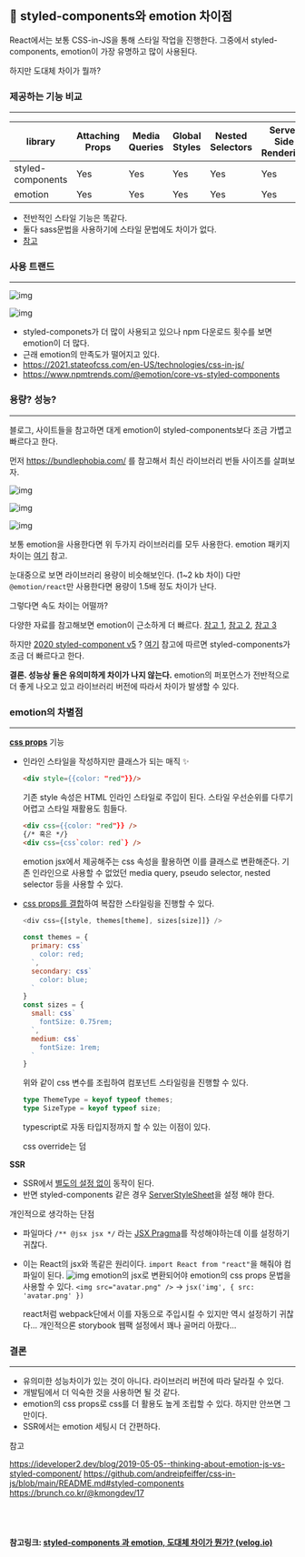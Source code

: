 ## 🌷 styled-components와 emotion 차이점

React에서는 보통 CSS-in-JS을 통해 스타일 작업을 진행한다.
그중에서 styled-components, emotion이 가장 유명하고 많이 사용된다.

하지만 도대체 차이가 뭘까?

### 제공하는 기능 비교

------

| library           | Attaching Props | Media Queries | Global Styles | Nested Selectors | Server Side Rendering | Theming Support | Composition |
| ----------------- | --------------- | ------------- | ------------- | ---------------- | --------------------- | --------------- | ----------- |
| styled-components | Yes             | Yes           | Yes           | Yes              | Yes                   | Yes             | Yes         |
| emotion           | Yes             | Yes           | Yes           | Yes              | Yes                   | Yes             | Yes         |

- 전반적인 스타일 기능은 똑같다.
- 둘다 sass문법을 사용하기에 스타일 문법에도 차이가 없다.
- [참고](https://github.com/jsjoeio/styled-components-vs-emotion)

### 사용 트랜드

------

![img](https://velog.velcdn.com/images%2Fbepyan%2Fpost%2F3d77564b-92a7-46c3-843c-325af34ef765%2Fimage.png)

![img](https://velog.velcdn.com/images%2Fbepyan%2Fpost%2Fce8b2326-f3a4-4834-935f-affb3e194a2b%2Fimage.png)

- styled-componets가 더 많이 사용되고 있으나 npm 다운로드 횟수를 보면 emotion이 더 많다.
- 근래 emotion의 만족도가 떨어지고 있다.
- https://2021.stateofcss.com/en-US/technologies/css-in-js/
- https://www.npmtrends.com/@emotion/core-vs-styled-components

### 용량? 성능?

------

블로그, 사이트들을 참고하면 대게 emotion이 styled-components보다 조금 가볍고 빠르다고 한다.

먼저 https://bundlephobia.com/ 를 참고해서 최신 라이브러리 번들 사이즈를 살펴보자.

![img](https://velog.velcdn.com/images%2Fbepyan%2Fpost%2Fa702e482-5850-48af-aea8-dd37522a4bd2%2Fimage.png)

![img](https://velog.velcdn.com/images%2Fbepyan%2Fpost%2F2cbaf6aa-3e4c-4fc9-8495-91eb3ebfc807%2Fimage.png)

![img](https://velog.velcdn.com/images%2Fbepyan%2Fpost%2F7b926716-1280-4530-a272-bda929c9c518%2Fimage.png)

보통 emotion을 사용한다면 위 두가지 라이브러리를 모두 사용한다.
emotion 패키지 차이는 [여기](https://emotion.sh/docs/package-summary) 참고.

눈대중으로 보면 라이브러리 용량이 비슷해보인다. (1~2 kb 차이)
다만 `@emotion/react`만 사용한다면 용량이 1.5배 정도 차이가 난다.

그렇다면 속도 차이는 어떨까?

다양한 자료를 참고해보면 emotion이 근소하게 더 빠르다.
[참고 1](https://stitches.dev/docs/benchmarks), [참고 2](https://dev.to/meetdave3/styled-components-vs-emotion-js-a-performance-perspective-4eia), [참고 3](https://github.com/A-gambit/CSS-IN-JS-Benchmarks/blob/master/RESULT.md)

하지만 [2020 styled-component v5](https://styled-components.com/releases#v5.0.0) ?
[여기](https://medium.com/styled-components/announcing-styled-components-v5-beast-mode-389747abd987) 참고에 따르면 styled-components가 조금 더 빠르다고 한다.

**결론. 성능상 둘은 유의미하게 차이가 나지 않는다.**
emotion의 퍼포먼스가 전반적으로 더 좋게 나오고 있고 라이브러리 버전에 따라서 차이가 발생할 수 있다.

### emotion의 차별점

------

[**css props**](https://emotion.sh/docs/css-prop) 기능

- 인라인 스타일을 작성하지만 클래스가 되는 매직 ✨

  ```html
  <div style={{color: "red"}}/>
  ```

  기존 style 속성은 HTML 인라인 스타일로 주입이 된다.
  스타일 우선순위를 다루기 어렵고 스타일 재활용도 힘들다.

  ```html
  <div css={{color: "red"}} />
  {/* 혹은 */}
  <div css={css`color: red`} />
  ```

  emotion jsx에서 제공해주는 css 속성을 활용하면 이를 클래스로 변환해준다.
  기존 인라인으로 사용할 수 없었던 media query, pseudo selector, nested selector 등을 사용할 수 있다.

  

- [css props를 결합](https://velog.io/@velopert/create-your-own-design-system-with-storybook#버튼의-theme-만들기)하여 복잡한 스타일링을 진행할 수 있다.

  ```js
  <div css={[style, themes[theme], sizes[size]]} />
    
  const themes = {
    primary: css`
      color: red;
    `,  
    secondary: css`
      color: blue;
    `
  }
  const sizes = {
    small: css`
      fontSize: 0.75rem;
    `,
    medium: css`
      fontSize: 1rem;
    `
  }
  ```

  위와 같이 css 변수를 조립하여 컴포넌트 스타일링을 진행할 수 있다.

  ```ts
  type ThemeType = keyof typeof themes;
  type SizeType = keyof typeof size;
  ```

  typescript로 자동 타입지정까지 할 수 있는 이점이 있다.

  css override는 덤

**SSR**

- SSR에서 [별도의 설정 없이](https://emotion.sh/docs/ssr#gatsby-focus-wrapper) 동작이 된다.
- 반면 styled-components 같은 경우 [ServerStyleSheet](https://styled-components.com/docs/advanced#streaming-rendering)을 설정 해야 한다.

개인적으로 생각하는 단점

- 파일마다 `/** @jsx jsx */` 라는 [JSX Pragma](https://emotion.sh/docs/css-prop#jsx-pragma)를 작성해야하는데 이를 설정하기 귀찮다.

- 이는 React의 jsx와 똑같은 원리이다.
  `import React from "react"`을 해줘야 컴파일이 된다.
  ![img](https://velog.velcdn.com/images%2Fbepyan%2Fpost%2F4214bfb7-8caa-4086-a4c3-48e98aaf408f%2Fimage.png)
  emotion의 jsx로 변환되어야 emotion의 css props 문법을 사용할 수 있다.
  `<img src="avatar.png" />` → `jsx('img', { src: 'avatar.png' })`

  
  react처럼 webpack단에서 이를 자동으로 주입시킬 수 있지만 역시 설정하기 귀찮다...
  개인적으론 storybook 웹팩 설정에서 꽤나 골머리 아팠다...

### 결론

------

- 유의미한 성능차이가 있는 것이 아니다. 라이브러리 버전에 따라 달라질 수 있다.
- 개발팀에서 더 익숙한 것을 사용하면 될 것 같다.
- emotion의 css props로 css를 더 활용도 높게 조립할 수 있다. 하지만 안쓰면 그만이다.
- SSR에서는 emotion 세팅시 더 간편하다.

참고

https://ideveloper2.dev/blog/2019-05-05--thinking-about-emotion-js-vs-styled-component/
https://github.com/andreipfeiffer/css-in-js/blob/main/README.md#styled-components
https://brunch.co.kr/@kmongdev/17



<br>

<br>

#### 참고링크: [styled-components 과 emotion, 도대체 차이가 뭔가? (velog.io)](https://velog.io/@bepyan/styled-components-과-emotion-도대체-차이가-뭔가)

<br>